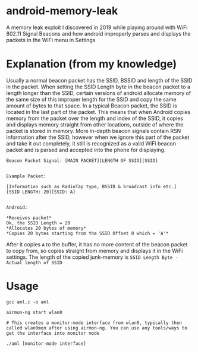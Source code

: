 # android-memory-leak
A memory leak exploit I discovered in 2019 while playing around with WiFi 802.11 Signal Beacons and how android improperly parses and displays the packets in the WiFi menu in Settings

# Explanation (from my knowledge)

Usually a normal beacon packet has the SSID, BSSID and length of the SSID in the packet. When setting the SSID Length byte in the beacon packet to a length longer than the SSID, certain versions of android allocate memory of the same size of this improper length for the SSID and copy the same amount of bytes to that space. In a typical Beacon packet, the SSID is located in the last part of the packet. This means that when Android copies memory from the packet over the length and index of the SSID, it copies and displays memory straight from other locations, outside of where the packet is stored in memory. More in-depth beacon signals contain RSN information after the SSID, however when we ignore this part of the packet and take it out completely, it still is recognized as a valid WiFi beacon packet and is parsed and accepted into the phone for displaying.

```
Beacon Packet Signal: [MAIN PACKET][LENGTH OF SSID][SSID]


Example Packet: 

[Information such as RadioTap type, BSSID & broadcast info etc.]
[SSID LENGTH: 20][SSID: A]


Android:

*Receives packet*
Ok, the SSID Length = 20
*Allocates 20 bytes of memory*
*Copies 20 bytes starting from the SSID Offset 0 which = 'A'*
```

After it copies `A` to the buffer, it has no more content of the beacon packet to copy from, so copies straight from memory and displays it in the WiFi settings. The length of the copied junk-memory is `SSID Length Byte - Actual length of SSID`


# Usage
```
gcc aml.c -o aml

airmon-ng start wlan0     

# This creates a monitor-mode interface from wlan0, typically then called wlan0mon after using airmon-ng. You can use any tools/ways to get the interface into monitor mode

./aml [monitor-mode interface]
```
